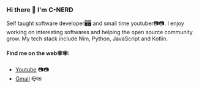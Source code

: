 ### Hi there 👋 I'm C-NERD

<!--
**C-NERD/C-NERD** is a ✨ _special_ ✨ repository because its `README.md` (this file) appears on your GitHub profile.

Here are some ideas to get you started:

- 🔭 I’m currently working on ...
- 🌱 I’m currently learning ...
- 👯 I’m looking to collaborate on ...
- 🤔 I’m looking for help with ...
- 💬 Ask me about ...
- 📫 How to reach me: ...
- 😄 Pronouns: ...
- ⚡ Fun fact: ...
-->

Self taught software developer🖥️🖥️ and small time youtuber📷📷. I enjoy working on interesting softwares and helping the open source community grow. My tech stack include Nim, Python, JavaScript and Kotlin.

#### Find me on the web🕸🕸:

- [Youtube](https://www.youtube.com/channel/UCDAN3oIUauqL5e7-6gf09MQ) 📷📷
- [Gmail](alayaa694@gmail.com) 📪✉
